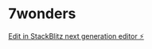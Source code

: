 # 7wonders

[Edit in StackBlitz next generation editor ⚡️](https://stackblitz.com/~/github.com/Sanjaygwd/7wonders)